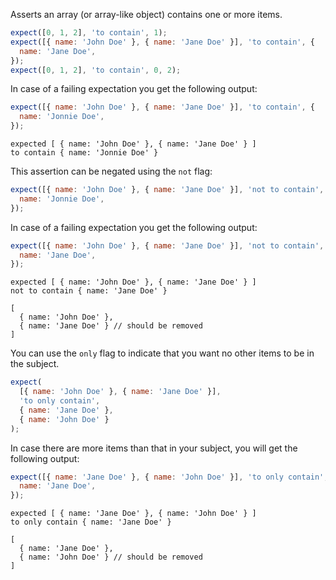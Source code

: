 Asserts an array (or array-like object) contains one or more items.

```js
expect([0, 1, 2], 'to contain', 1);
expect([{ name: 'John Doe' }, { name: 'Jane Doe' }], 'to contain', {
  name: 'Jane Doe',
});
expect([0, 1, 2], 'to contain', 0, 2);
```

In case of a failing expectation you get the following output:

```js
expect([{ name: 'John Doe' }, { name: 'Jane Doe' }], 'to contain', {
  name: 'Jonnie Doe',
});
```

```output
expected [ { name: 'John Doe' }, { name: 'Jane Doe' } ]
to contain { name: 'Jonnie Doe' }
```

This assertion can be negated using the `not` flag:

```js
expect([{ name: 'John Doe' }, { name: 'Jane Doe' }], 'not to contain', {
  name: 'Jonnie Doe',
});
```

In case of a failing expectation you get the following output:

```js
expect([{ name: 'John Doe' }, { name: 'Jane Doe' }], 'not to contain', {
  name: 'Jane Doe',
});
```

```output
expected [ { name: 'John Doe' }, { name: 'Jane Doe' } ]
not to contain { name: 'Jane Doe' }

[
  { name: 'John Doe' },
  { name: 'Jane Doe' } // should be removed
]
```

You can use the `only` flag to indicate that you want no other items to
be in the subject.

```js
expect(
  [{ name: 'John Doe' }, { name: 'Jane Doe' }],
  'to only contain',
  { name: 'Jane Doe' },
  { name: 'John Doe' }
);
```

In case there are more items than that in your subject, you will get the
following output:

```js
expect([{ name: 'Jane Doe' }, { name: 'John Doe' }], 'to only contain', {
  name: 'Jane Doe',
});
```

```output
expected [ { name: 'Jane Doe' }, { name: 'John Doe' } ]
to only contain { name: 'Jane Doe' }

[
  { name: 'Jane Doe' },
  { name: 'John Doe' } // should be removed
]
```
